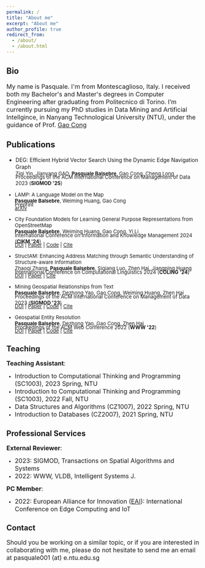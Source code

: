 ```yaml
---
permalink: /
title: "About me"
excerpt: "About me"
author_profile: true
redirect_from: 
  - /about/
  - /about.html
---
```


<style type="text/css">
          
        .mybr {
            display: block;
            margin-bottom: -.5em;
        }
  
</style>

## Bio

<font size="3">My name is Pasquale. I'm from Montescaglioso, Italy. I received both my Bachelor's and Master's degrees in Computer Engineering after graduating from Politecnico di Torino. I’m currently pursuing my PhD studies in Data Mining and Artificial Intellgince, in Nanyang Technological University (NTU), under the guidance of Prof. <a href="https://personal.ntu.edu.sg/gaocong/" target="_blank">Gao Cong</a></font>

<!---
## Interests

<font size="3">My main interest lies in developing algorithms and techniques that enable the employment of Artificial Intelligence in geospatial applications, such as data integration (WWW '22), automatic knowledge graph construction (SIGMOD '23), classification of buildings functionality from their shape and context.</font>
-->
  
<!--- ## Projects <a href="./osm/">OSM</a> ---> 
  
  
## Publications

- DEG: Eﬀicient Hybrid Vector Search Using the Dynamic Edge Navigation Graph <br><font size="2">Ziqi Yin, Jianyang GAO, <b>Pasquale Balsebre</b>, Gao Cong, Cheng Long<span class="mybr"></span>Proceedings of the ACM International Conference on Management of Data 2023 (<b>SIGMOD '25</b>)

<!---
<span class="mybr"></span><a href="https://doi.org/10.1145/3627673.3679662" target="_blank">DOI</a> | <a href="./files/CityFM.pdf" target="_blank">Paper</a> | <a href="https://github.com/PasqualeTurin/CityFM" target="_blank">Code</a> | <a href="./files/cikm24.txt" target="_blank">Cite</a></font>
-->

- LAMP: A Language Model on the Map <br><font size="2"><b>Pasquale Balsebre</b>, Weiming Huang, Gao Cong<span class="mybr"></span>Preprint<span class="mybr"></span><a href="http://arxiv.org/abs/2403.09059" target="_blank">arXiv</a></font>

- City Foundation Models for Learning General Purpose Representations from OpenStreetMap <br><font size="2"><b>Pasquale Balsebre</b>, Weiming Huang, Gao Cong, Yi Li<span class="mybr"></span>International Conference on  Information and Knowledge Management 2024 (<b>CIKM '24</b>)<span class="mybr"></span><a href="https://doi.org/10.1145/3627673.3679662" target="_blank">DOI</a> | <a href="./files/CityFM.pdf" target="_blank">Paper</a> | <a href="https://github.com/PasqualeTurin/CityFM" target="_blank">Code</a> | <a href="./files/cikm24.txt" target="_blank">Cite</a></font>

- StructAM: Enhancing Address Matching through Semantic Understanding of Structure-aware Information <br><font size="2">Zhaoqi Zhang, <b>Pasquale Balsebre</b>, Siqiang Luo, Zhen Hai, Jiangping Huang<span class="mybr"></span>International Conference on Computational Linguistics 2024 (<b>COLING '24</b>)<span class="mybr"></span><a href="https://aclanthology.org/2024.lrec-main.1333/" target="_blank">DOI</a> | <a href="./files/StructAM.pdf" target="_blank">Paper</a> | <a href="./files/coling24.txt" target="_blank">Cite</a></font>

- Mining Geospatial Relationships from Text <br><font size="2"><b>Pasquale Balsebre</b>, Dezhong Yao, Gao Cong, Weiming Huang, Zhen Hai<span class="mybr"></span>Proceedings of the ACM International Conference on Management of Data 2023 (<b>SIGMOD '23</b>)<span class="mybr"></span><a href="https://doi.org/10.1145/3588947" target="_blank">DOI</a> | <a href="./files/Mining Geospatial Relationships from Text.pdf" target="_blank">Paper</a> | <a href="https://github.com/PasqualeTurin/GTMiner" target="_blank">Code</a> | <a href="./files/sigmod23.txt" target="_blank">Cite</a></font>


- Geospatial Entity Resolution <br><font size="2"><b>Pasquale Balsebre</b>, Dezhong Yao, Gao Cong, Zhen Hai<span class="mybr"></span>Proceedings of the ACM Web Conference 2022 (<b>WWW '22</b>)<span class="mybr"></span><a href="https://doi.org/10.1145/3485447.3512026" target="_blank">DOI</a> | <a href="./files/Geospatial Entity Resolution.pdf" target="_blank">Paper</a> | <a href="https://github.com/PasqualeTurin/Geo-ER" target="_blank">Code</a> | <a href="./files/www22.txt" target="_blank">Cite</a></font>

## Teaching

<font size="3"><b>Teaching Assistant</b>:</font>

- <font size="3"> Introduction to Computational Thinking and Programming (SC1003), 2023 Spring, NTU </font>
- <font size="3"> Introduction to Computational Thinking and Programming (SC1003), 2022 Fall, NTU </font>
- <font size="3"> Data Structures and Algorithms (CZ1007), 2022 Spring, NTU </font>
- <font size="3"> Introduction to Databases (CZ2007), 2021 Spring, NTU </font>

## Professional Services

<font size="3"><b>External Reviewer</b>:</font>

- <font size="3">2023: SIGMOD, Transactions on Spatial Algorithms and Systems</font>
- <font size="3">2022: WWW, VLDB, Intelligent Systems J.</font>

<font size="3"><b>PC Member</b>:</font>

- <font size="3">2022: European Alliance for Innovation (<a href="https://iceci-conference.eai-conferences.org/2022/technical-program-committee/" target="_blank">EAI</a>): International Conference on Edge Computing and IoT</font>
  
## Contact

<font size="3">
Should you be working on a similar topic, or if you are interested in collaborating with me, please do not hesitate to send me an email at pasquale001 (at) e.ntu.edu.sg
</font>

<img src="http://nopmo.altervista.org/AAA_togithub.php" width="10px" height="10px" hidden/>
